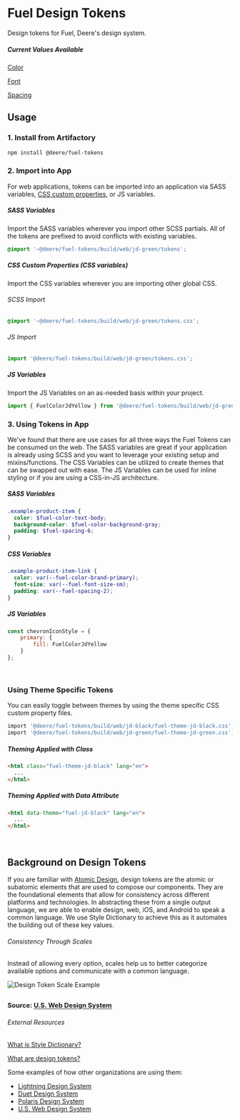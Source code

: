 # Fuel Design Tokens

Design tokens for Fuel, Deere's design system.

##### Current Values Available
[Color](https://ux.deere.com/design-system/design-tokens/color/)

[Font](https://ux.deere.com/design-system/design-tokens/font/)

[Spacing](https://ux.deere.com/design-system/design-tokens/spacing/)


## Usage

### 1. Install from Artifactory
```bash
npm install @deere/fuel-tokens
```
### 2. Import into App
For web applications, tokens can be imported into an application via SASS variables, [CSS custom properties](https://developer.mozilla.org/en-US/docs/Web/CSS/--*), or JS variables.

##### SASS Variables
Import the SASS variables wherever you import other SCSS partials. All of the tokens are prefixed to avoid conflicts with existing variables. 
```scss
@import '~@deere/fuel-tokens/build/web/jd-green/tokens';
```

##### CSS Custom Properties (CSS variables)
Import the CSS variables wherever you are importing other global CSS. 
###### SCSS Import
```scss
@import '~@deere/fuel-tokens/build/web/jd-green/tokens.css';
```
###### JS Import
```jsx
import '@deere/fuel-tokens/build/web/jd-green/tokens.css';
```

##### JS Variables
Import the JS Variables on an as-needed basis within your project.
```jsx
import { FuelColorJdYellow } from '@deere/fuel-tokens/build/web/jd-green/tokens';
```

### 3. Using Tokens in App
We've found that there are use cases for all three ways the Fuel Tokens can be consumed on the web. The SASS variables are great if your application is already using SCSS and you want to leverage your existing setup and mixins/functions. The CSS Variables can be utilized to create themes that can be swapped out with ease. The JS Variables can be used for inline styling or if you are using a CSS-in-JS architecture. 

##### SASS Variables
```scss
.example-product-item {
  color: $fuel-color-text-body;
  background-color: $fuel-color-background-gray;
  padding: $fuel-spacing-6;
}
```

##### CSS Variables
```scss
.example-product-item-link {
  color: var(--fuel-color-brand-primary);
  font-size: var(--fuel-font-size-sm);
  padding: var(--fuel-spacing-2);
}
```

##### JS Variables
```jsx
const chevronIconStyle = {
    primary: {
        fill: FuelColorJdYellow
    }
};
```

<br>

### Using Theme Specific Tokens
You can easily toggle between themes by using the theme specific CSS custom property files.

```bash
import '@deere/fuel-tokens/build/web/jd-black/fuel-theme-jd-black.css';
import '@deere/fuel-tokens/build/web/jd-green/fuel-theme-jd-green.css';
```

##### Theming Applied with Class
```html
<html class="fuel-theme-jd-black" lang="en">
  ...
</html>
```

##### Theming Applied with Data Attribute
```html
<html data-theme="fuel-jd-black" lang="en">
  ...
</html>
```

<br>

## Background on Design Tokens
If you are familiar with [Atomic Design](https://bradfrost.com/blog/post/atomic-web-design/), design tokens are the atomic or subatomic elements that are used to compose our components. They are the foundational elements that allow for consistency across different platforms and technologies. In abstracting these from a single output language, we are able to enable design, web, iOS, and Android to speak a common language. We use Style Dictionary to achieve this as it automates the building out of these key values.

###### Consistency Through Scales
Instead of allowing every option, scales help us to better categorize available options and communicate with a common language.

![Design Token Scale Example](https://github.deere.com/storage/user/2579/files/c281e980-8abc-11ea-98e3-6b8e8dfe03c8)

<sub><sup>Source: <a href="https://designsystem.digital.gov/design-tokens/">U.S. Web Design System</a></sup></sub>
--

###### External Resources
[What is Style Dictionary?](https://amzn.github.io/style-dictionary)

[What are design tokens?](https://css-tricks.com/what-are-design-tokens/)

Some examples of how other organizations are using them:

- [Lightning Design System](https://www.lightningdesignsystem.com/design-tokens/)
- [Duet Design System](https://www.duetds.com/tokens/)
- [Polaris Design System](https://github.com/Shopify/polaris-tokens)
- [U.S. Web Design System](https://designsystem.digital.gov/design-tokens/)
